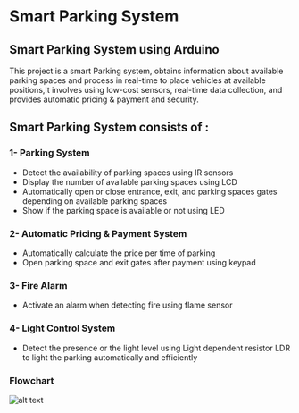 # Smart Parking System


## Smart Parking System using Arduino

This project is a smart Parking system, obtains information about available parking spaces and process in real-time to place vehicles at available positions,It involves using low-cost sensors, real-time data collection, and provides automatic pricing & payment and security.


## Smart Parking System consists of :

### 1- Parking System

- Detect the availability of parking spaces using IR sensors
- Display the number of available parking spaces using LCD
- Automatically open or close entrance, exit, and parking spaces gates depending on available parking spaces
- Show if the parking space is available or not using LED


### 2- Automatic Pricing & Payment System

- Automatically calculate the price per time of parking
- Open parking space and exit gates after payment using keypad


### 3- Fire Alarm

- Activate an alarm when detecting fire using flame sensor

### 4- Light Control System

- Detect the presence or the light level using Light dependent resistor LDR to light the parking automatically and efficiently 



### Flowchart 

![alt text](https://i.imgur.com/xqV15BV.png)

